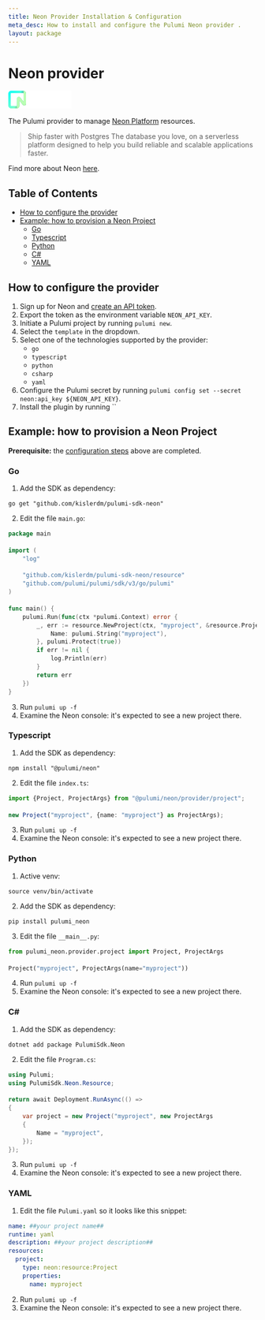 ```yaml
---
title: Neon Provider Installation & Configuration
meta_desc: How to install and configure the Pulumi Neon provider .
layout: package
---
```


# Neon provider

![logo](https://raw.githubusercontent.com/kislerdm/pulumi-neon/refs/heads/master/fig/logo.png)

The Pulumi provider to manage [Neon Platform](https://neon.tech/home) resources.

> Ship faster with Postgres
> The database you love, on a serverless platform designed to help you build reliable and scalable applications faster.

Find more about Neon [here](https://neon.tech/docs/introduction).

## Table of Contents

* [How to configure the provider](#how-to-configure-the-provider)
* [Example: how to provision a Neon Project](#example-how-to-provision-a-neon-project)
   + [Go](#go)
   + [Typescript](#typescript)
   + [Python](#python)
   + [C#](#c)
   + [YAML](#yaml)

## How to configure the provider

1. Sign up for Neon and [create an API token](https://api-docs.neon.tech/reference/authentication#neon-api-keys).
2. Export the token as the environment variable `NEON_API_KEY`.
3. Initiate a Pulumi project by running `pulumi new`.
4. Select the `template` in the dropdown.
5. Select one of the technologies supported by the provider:
    - `go`
    - `typescript`
    - `python`
    - `csharp`
    - `yaml`
6. Configure the Pulumi secret by running `pulumi config set --secret neon:api_key ${NEON_API_KEY}`.
7. Install the plugin by running ``

## Example: how to provision a Neon Project

**Prerequisite:** the [configuration steps](#how-to-configure-the-provider) above are completed.

### Go

1. Add the SDK as dependency:

```shell
go get "github.com/kislerdm/pulumi-sdk-neon"
```

2. Edit the file `main.go`:

```go
package main

import (
	"log"

	"github.com/kislerdm/pulumi-sdk-neon/resource"
	"github.com/pulumi/pulumi/sdk/v3/go/pulumi"
)

func main() {
	pulumi.Run(func(ctx *pulumi.Context) error {
		_, err := resource.NewProject(ctx, "myproject", &resource.ProjectArgs{
			Name: pulumi.String("myproject"),
		}, pulumi.Protect(true))
		if err != nil {
			log.Println(err)
		}
		return err
	})
}
```

3. Run `pulumi up -f`
4. Examine the Neon console: it's expected to see a new project there.

### Typescript

1. Add the SDK as dependency:

```shell
npm install "@pulumi/neon"
```

2. Edit the file `index.ts`:

```typescript
import {Project, ProjectArgs} from "@pulumi/neon/provider/project";

new Project("myproject", {name: "myproject"} as ProjectArgs);
```

3. Run `pulumi up -f`
4. Examine the Neon console: it's expected to see a new project there.

### Python

1. Active venv:

```shell
source venv/bin/activate
```

2. Add the SDK as dependency:

```shell
pip install pulumi_neon
```

3. Edit the file `__main__.py`:

```python
from pulumi_neon.provider.project import Project, ProjectArgs

Project("myproject", ProjectArgs(name="myproject"))
```

4. Run `pulumi up -f`
5. Examine the Neon console: it's expected to see a new project there.

### C#

1. Add the SDK as dependency:

```commandline
dotnet add package PulumiSdk.Neon
```

2. Edit the file `Program.cs`:

```csharp
using Pulumi;
using PulumiSdk.Neon.Resource;

return await Deployment.RunAsync(() =>
{
    var project = new Project("myproject", new ProjectArgs
    {
        Name = "myproject",
    });
});
```

3. Run `pulumi up -f`
4. Examine the Neon console: it's expected to see a new project there.

### YAML

1. Edit the file `Pulumi.yaml` so it looks like this snippet:

```yaml
name: ##your project name##
runtime: yaml
description: ##your project description##
resources:
  project:
    type: neon:resource:Project
    properties:
      name: myproject
```

2. Run `pulumi up -f`
3. Examine the Neon console: it's expected to see a new project there.
